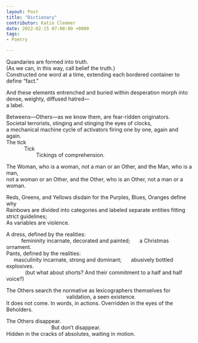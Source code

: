 ```yaml
---
layout: Post
title: "Dictionary"
contributor: Katie Clemmer
date: 2022-02-15 07:00:00 +0000
tags: 
- Poetry

---
```

Quandaries are formed into truth.<br />
(As we can, in this way, call belief the truth.)<br />
Constructed one word at a time, extending each bordered container to define “fact.”

And these elements entrenched and buried within desperation morph into<br />
dense, weighty, diffused hatred&mdash;<br />
a label.
 
Betweens&mdash;Others&mdash;as we know them, are fear-ridden originators.<br />
Societal terrorists, stinging and stinging the eyes of clocks,<br />
a mechanical machine cycle of activators firing one by one, again and again.<br />
The tick<br />
<span style="padding-left: 3rem">Tick</span><br />
<span style="padding-left: 5rem">Tickings of comprehension.</span>

The Woman, who is a woman, not a man or an Other, and the Man, who is a man,<br />
not a woman or an Other, and the Other, who is an Other, not a man or a woman.

Reds, Greens, and Yellows disdain for the Purples, Blues, Oranges define why<br />
Rainbows are divided into categories and labeled separate entities fitting strict guidelines;<br />
As variables are violence.
 
A dress, defined by the realities:<br />
<span style="padding-left: 8%">femininity incarnate, decorated and painted;</span><span style="padding-left: 5%">a Christmas ornament.</span><br />
Pants, defined by the realities:<br />
<span style="padding-left: 4%">masculinity incarnate, strong and dominant;</span><span style="padding-left: 5%">abusively bottled explosives.</span><br />
<span style="padding-left: 10%">(but what about shorts? And their commitment to a half and half voice?)</span>
 
The Others search the normative as lexicographers themselves for<br />
<span style="padding-left: 32%">validation, a seen existence.</span><br />
It does not come. In words, in actions. Overridden in the eyes of the<br />
Beholders.
 
The Others disappear.<br />
<span style="padding-left: 24%">But don’t disappear.</span><br />
Hidden in the cracks of absolutes, waiting in motion.

